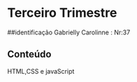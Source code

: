 # Terceiro Trimestre

##identificação
Gabrielly Carolinne : Nr:37

## Conteúdo
HTML,CSS e javaScript
